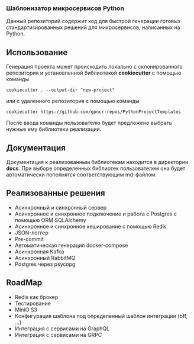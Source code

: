 ### Шаблонизатор микросервисов Python

Данный репозиторий содержит код для быстрой генерации готовых стандартизированных решений для микросервисов, написанных на Python.

## Использование

Генерация проекта может происходить локально с склонированного репозитория и установленной библиотекой **cookiecutter** с помощью команды

`cookiecutter . --output-dir "new-project"`

или с удаленного репозитория с помощью команды

`cookiecutter https://github.com/gpncr-repos/PythonProjectTemplates`

После ввода команды пользователю будет предложено выбрать нужные ему библиотеки реализации.

## Документация

Документация к реализованным библиотекам находится в директории **docs**. При выборе определенных библиотек пользователем она будет автоматически пополнятся соответствующим md-файлом.

## Реализованные решения
- Асинхронный и синхронный сервер
- Асинхронное и синхронное подключение и работа с Postgres с помощью ORM SQLAlchemy
- Асинхронное и синхронное кеширование с помощью Redis
- JSON-логгер
- Pre-commit
- Автоматическая генерация docker-compose
- Асинхронная Kafka
- Асинхронный RabbitMQ
- Postgres через psycopg

## RoadMap

- Redis как брокер
- Тестирование
- MiniO S3
- Конфигурация шаблона под определенный шаблон интеграции (bff, ...)
- Интеграция с сервисами на GraphQL
- Интеграция с сервисами на GRPC
